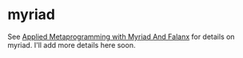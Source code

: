 # myriad

See [Applied Metaprogramming with Myriad And Falanx](https://7sharp9.github.io/2019/04/24/2019-04-24-applied-metaprogramming-with-myriad/) for details on myriad.  I'll add more details here soon.
